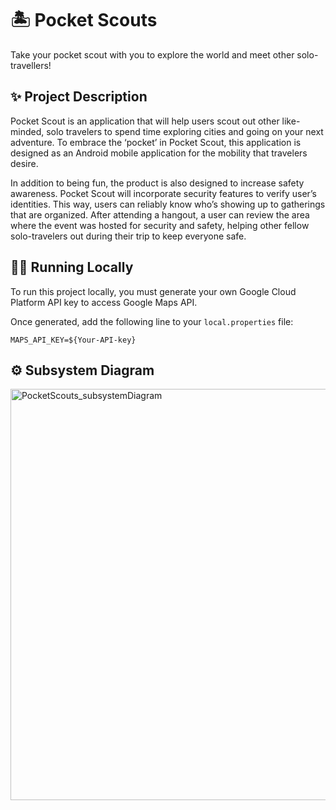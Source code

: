 # 🏝️ Pocket Scouts
Take your pocket scout with you to explore the world and meet other solo-travellers!

## ✨ Project Description
Pocket Scout is an application that will help users scout out other like-minded, solo travelers to spend time exploring cities and going on your next adventure. To embrace the ‘pocket’ in Pocket Scout, this application is designed as an Android mobile application for the mobility that travelers desire.

In addition to being fun, the product is also designed to increase safety awareness. Pocket Scout will incorporate security features to verify user’s identities. This way, users can reliably know who’s showing up to gatherings that are organized. After attending a hangout, a user can review the area where the event was hosted for security and safety, helping other fellow solo-travelers out during their trip to keep everyone safe.

## 🏃‍♂️ Running Locally
To run this project locally, you must generate your own Google Cloud Platform API key to access Google Maps API.

Once generated, add the following line to your `local.properties` file:
```
MAPS_API_KEY=${Your-API-key}
```

## ⚙️ Subsystem Diagram
<img width="658" alt="PocketScouts_subsystemDiagram" src="https://user-images.githubusercontent.com/65730547/207441965-85044fe0-fc2a-466e-bf3e-bd5a4457388a.png">

